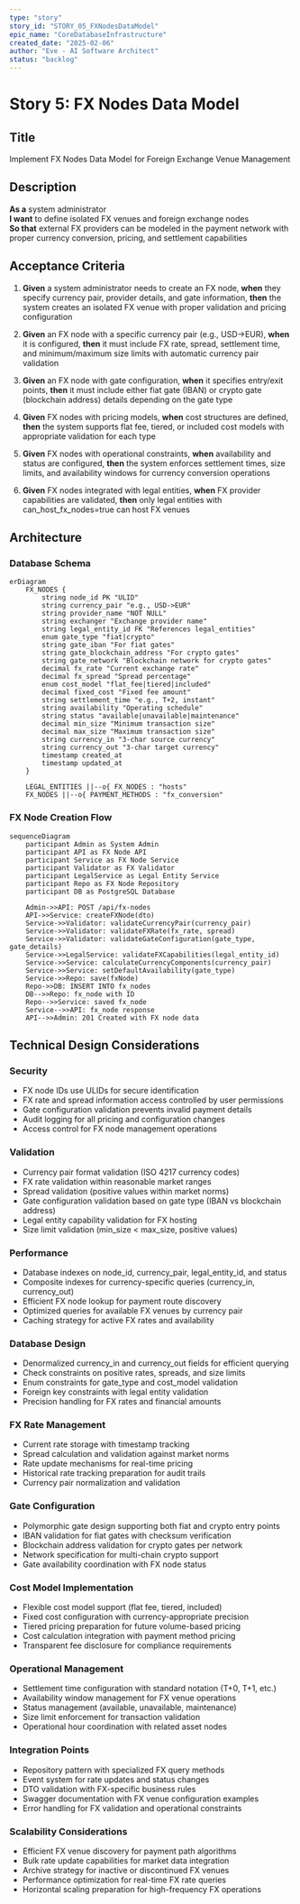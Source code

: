 ```yaml
---
type: "story"
story_id: "STORY_05_FXNodesDataModel"
epic_name: "CoreDatabaseInfrastructure"
created_date: "2025-02-06"
author: "Eve - AI Software Architect"
status: "backlog"
---
```


# Story 5: FX Nodes Data Model

## Title
Implement FX Nodes Data Model for Foreign Exchange Venue Management

## Description
**As a** system administrator  
**I want** to define isolated FX venues and foreign exchange nodes  
**So that** external FX providers can be modeled in the payment network with proper currency conversion, pricing, and settlement capabilities

## Acceptance Criteria

1. **Given** a system administrator needs to create an FX node, **when** they specify currency pair, provider details, and gate information, **then** the system creates an isolated FX venue with proper validation and pricing configuration

2. **Given** an FX node with a specific currency pair (e.g., USD->EUR), **when** it is configured, **then** it must include FX rate, spread, settlement time, and minimum/maximum size limits with automatic currency pair validation

3. **Given** an FX node with gate configuration, **when** it specifies entry/exit points, **then** it must include either fiat gate (IBAN) or crypto gate (blockchain address) details depending on the gate type

4. **Given** FX nodes with pricing models, **when** cost structures are defined, **then** the system supports flat fee, tiered, or included cost models with appropriate validation for each type

5. **Given** FX nodes with operational constraints, **when** availability and status are configured, **then** the system enforces settlement times, size limits, and availability windows for currency conversion operations

6. **Given** FX nodes integrated with legal entities, **when** FX provider capabilities are validated, **then** only legal entities with can_host_fx_nodes=true can host FX venues

## Architecture

### Database Schema
```mermaid
erDiagram
    FX_NODES {
        string node_id PK "ULID"
        string currency_pair "e.g., USD->EUR"
        string provider_name "NOT NULL"
        string exchanger "Exchange provider name"
        string legal_entity_id FK "References legal_entities"
        enum gate_type "fiat|crypto"
        string gate_iban "For fiat gates"
        string gate_blockchain_address "For crypto gates"
        string gate_network "Blockchain network for crypto gates"
        decimal fx_rate "Current exchange rate"
        decimal fx_spread "Spread percentage"
        enum cost_model "flat_fee|tiered|included"
        decimal fixed_cost "Fixed fee amount"
        string settlement_time "e.g., T+2, instant"
        string availability "Operating schedule"
        string status "available|unavailable|maintenance"
        decimal min_size "Minimum transaction size"
        decimal max_size "Maximum transaction size"
        string currency_in "3-char source currency"
        string currency_out "3-char target currency"
        timestamp created_at
        timestamp updated_at
    }
    
    LEGAL_ENTITIES ||--o{ FX_NODES : "hosts"
    FX_NODES ||--o{ PAYMENT_METHODS : "fx_conversion"
```

### FX Node Creation Flow
```mermaid
sequenceDiagram
    participant Admin as System Admin
    participant API as FX Node API
    participant Service as FX Node Service
    participant Validator as FX Validator
    participant LegalService as Legal Entity Service
    participant Repo as FX Node Repository
    participant DB as PostgreSQL Database

    Admin->>API: POST /api/fx-nodes
    API->>Service: createFXNode(dto)
    Service->>Validator: validateCurrencyPair(currency_pair)
    Service->>Validator: validateFXRate(fx_rate, spread)
    Service->>Validator: validateGateConfiguration(gate_type, gate_details)
    Service->>LegalService: validateFXCapabilities(legal_entity_id)
    Service->>Service: calculateCurrencyComponents(currency_pair)
    Service->>Service: setDefaultAvailability(gate_type)
    Service->>Repo: save(fxNode)
    Repo->>DB: INSERT INTO fx_nodes
    DB-->>Repo: fx_node with ID
    Repo-->>Service: saved fx_node
    Service-->>API: fx_node response
    API-->>Admin: 201 Created with FX node data
```

## Technical Design Considerations

### Security
- FX node IDs use ULIDs for secure identification
- FX rate and spread information access controlled by user permissions
- Gate configuration validation prevents invalid payment details
- Audit logging for all pricing and configuration changes
- Access control for FX node management operations

### Validation
- Currency pair format validation (ISO 4217 currency codes)
- FX rate validation within reasonable market ranges
- Spread validation (positive values within market norms)
- Gate configuration validation based on gate type (IBAN vs blockchain address)
- Legal entity capability validation for FX hosting
- Size limit validation (min_size < max_size, positive values)

### Performance
- Database indexes on node_id, currency_pair, legal_entity_id, and status
- Composite indexes for currency-specific queries (currency_in, currency_out)
- Efficient FX node lookup for payment route discovery
- Optimized queries for available FX venues by currency pair
- Caching strategy for active FX rates and availability

### Database Design
- Denormalized currency_in and currency_out fields for efficient querying
- Check constraints on positive rates, spreads, and size limits
- Enum constraints for gate_type and cost_model validation
- Foreign key constraints with legal entity validation
- Precision handling for FX rates and financial amounts

### FX Rate Management
- Current rate storage with timestamp tracking
- Spread calculation and validation against market norms
- Rate update mechanisms for real-time pricing
- Historical rate tracking preparation for audit trails
- Currency pair normalization and validation

### Gate Configuration
- Polymorphic gate design supporting both fiat and crypto entry points
- IBAN validation for fiat gates with checksum verification
- Blockchain address validation for crypto gates per network
- Network specification for multi-chain crypto support
- Gate availability coordination with FX node status

### Cost Model Implementation
- Flexible cost model support (flat fee, tiered, included)
- Fixed cost configuration with currency-appropriate precision
- Tiered pricing preparation for future volume-based pricing
- Cost calculation integration with payment method pricing
- Transparent fee disclosure for compliance requirements

### Operational Management
- Settlement time configuration with standard notation (T+0, T+1, etc.)
- Availability window management for FX venue operations
- Status management (available, unavailable, maintenance)
- Size limit enforcement for transaction validation
- Operational hour coordination with related asset nodes

### Integration Points
- Repository pattern with specialized FX query methods
- Event system for rate updates and status changes
- DTO validation with FX-specific business rules
- Swagger documentation with FX venue configuration examples
- Error handling for FX validation and operational constraints

### Scalability Considerations
- Efficient FX venue discovery for payment path algorithms
- Bulk rate update capabilities for market data integration
- Archive strategy for inactive or discontinued FX venues
- Performance optimization for real-time FX rate queries
- Horizontal scaling preparation for high-frequency FX operations

